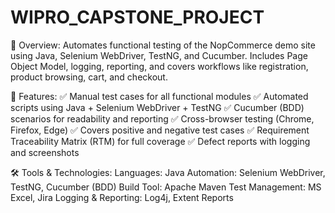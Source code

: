 # WIPRO_CAPSTONE_PROJECT

📌 Overview:
Automates functional testing of the NopCommerce demo site using Java, Selenium WebDriver, TestNG, and Cucumber. Includes Page Object Model, logging, reporting, and covers workflows like registration, product browsing, cart, and checkout.

🎯 Features:
✅ Manual test cases for all functional modules
✅ Automated scripts using Java + Selenium WebDriver + TestNG
✅ Cucumber (BDD) scenarios for readability and reporting
✅ Cross-browser testing (Chrome, Firefox, Edge)
✅ Covers positive and negative test cases
✅ Requirement Traceability Matrix (RTM) for full coverage
✅ Defect reports with logging and screenshots

🛠️ Tools & Technologies:
Languages: Java
Automation: Selenium WebDriver, TestNG, Cucumber (BDD)
Build Tool: Apache Maven
Test Management: MS Excel, Jira
Logging & Reporting: Log4j, Extent Reports
